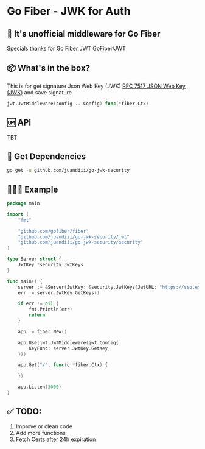 # Go Fiber - JWK for Auth

🔐 It's unofficial middleware for Go Fiber
---
Specials thanks for Go Fiber JWT [GoFiber/JWT](https://github.com/gofiber/jwt)

## 📦 What's in the box?

This is for get signature Json Web Key (JWK) [RFC 7517 JSON Web Key (JWK)](https://tools.ietf.org/html/rfc7517) and save signature.

```go
jwt.JwtMiddleware(config ...Config) func(*fiber.Ctx)
```

## 🆙 API
TBT


## 🔽 Get Dependencies

```bash
go get -u github.com/juandiii/go-jwk-security
```

## 👨🏻‍💻 Example 

```go
package main

import (
	"fmt"

	"github.com/gofiber/fiber"
	"github.com/juandiii/go-jwk-security/jwt"
	"github.com/juandiii/go-jwk-security/security"
)

type Server struct {
	JwtKey *security.JwtKeys
}

func main() {
	server := &Server{JwtKey: &security.JwtKeys{JwtURL: "https://sso.example.net/realm/protocol/openid-connect/certs"}}
	err := server.JwtKey.GetKeys()

	if err != nil {
		fmt.Println(err)
		return
	}

	app := fiber.New()

	app.Use(jwt.JwtMiddleware(jwt.Config{
		KeyFunc: server.JwtKey.GetKey,
	}))

	app.Get("/", func(c *fiber.Ctx) {

	})

	app.Listen(3000)
}

```

## ✅ TODO:
1. Improve or clean code
2. Add more functions
3. Fetch Certs after 24h expiration